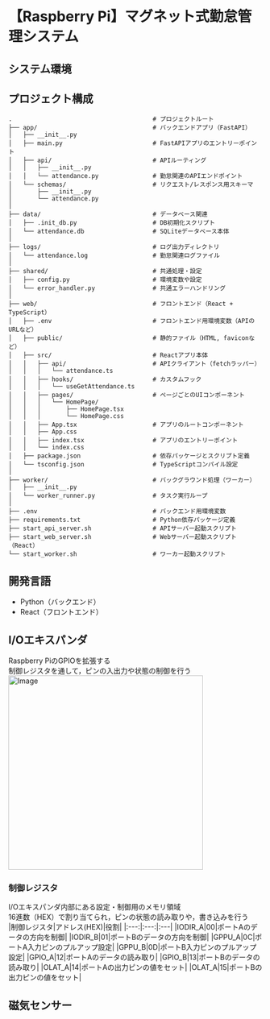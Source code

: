 # 【Raspberry Pi】マグネット式勤怠管理システム

## システム環境

## プロジェクト構成
```
.                                       # プロジェクトルート
├── app/                                # バックエンドアプリ（FastAPI）
│   ├── __init__.py
│   ├── main.py                         # FastAPIアプリのエントリーポイント
│   ├── api/                            # APIルーティング
│   │   ├── __init__.py
│   │   └── attendance.py               # 勤怠関連のAPIエンドポイント
│   └── schemas/                        # リクエスト/レスポンス用スキーマ
│       ├── __init__.py
│       └── attendance.py
│
├── data/                               # データベース関連
│   ├── .init_db.py                     # DB初期化スクリプト
│   └── attendance.db                   # SQLiteデータベース本体
│
├── logs/                               # ログ出力ディレクトリ
│   └── attendance.log                  # 勤怠関連ログファイル
│
├── shared/                             # 共通処理・設定
│   ├── config.py                       # 環境変数や設定
│   └── error_handler.py                # 共通エラーハンドリング
│
├── web/                                # フロントエンド（React + TypeScript）
│   ├── .env                            # フロントエンド用環境変数（APIのURLなど）
│   ├── public/                         # 静的ファイル（HTML, faviconなど）
│   ├── src/                            # Reactアプリ本体
│   │   ├── api/                        # APIクライアント（fetchラッパー）
│   │   │   └── attendance.ts
│   │   ├── hooks/                      # カスタムフック
│   │   │   └── useGetAttendance.ts
│   │   ├── pages/                      # ページごとのUIコンポーネント
│   │   │   └── HomePage/
│   │   │       ├── HomePage.tsx
│   │   │       └── HomePage.css
│   │   ├── App.tsx                     # アプリのルートコンポーネント
│   │   ├── App.css
│   │   ├── index.tsx                   # アプリのエントリーポイント
│   │   └── index.css
│   ├── package.json                    # 依存パッケージとスクリプト定義
│   └── tsconfig.json                   # TypeScriptコンパイル設定
│
├── worker/                             # バックグラウンド処理（ワーカー）
│   ├── __init__.py
│   └── worker_runner.py                # タスク実行ループ
│
├── .env                                # バックエンド用環境変数
├── requirements.txt                    # Python依存パッケージ定義
├── start_api_server.sh                 # APIサーバー起動スクリプト
├── start_web_server.sh                 # Webサーバー起動スクリプト（React）
└── start_worker.sh                     # ワーカー起動スクリプト
```
  
## 開発言語
+ Python（バックエンド）
+ React（フロントエンド）

## I/Oエキスパンダ
Raspberry PiのGPIOを拡張する<br>
制御レジスタを通して，ピンの入出力や状態の制御を行う<br>
<img width="386" alt="Image" src="https://github.com/user-attachments/assets/9f4cce51-e79d-49f8-8618-6b43831443ef" />
### 制御レジスタ
I/Oエキスパンダ内部にある設定・制御用のメモリ領域<br>
16進数（HEX）で割り当てられ，ピンの状態の読み取りや，書き込みを行う<br>
|制御レジスタ|アドレス(HEX)|役割|
|:---:|:---:|:---|
|IODIR_A|00|ポートAのデータの方向を制御|
|IODIR_B|01|ポートBのデータの方向を制御|
|GPPU_A|0C|ポートA入力ピンのプルアップ設定|
|GPPU_B|0D|ポートB入力ピンのプルアップ設定|
|GPIO_A|12|ポートAのデータの読み取り|
|GPIO_B|13|ポートBのデータの読み取り|
|OLAT_A|14|ポートAの出力ピンの値をセット|
|OLAT_A|15|ポートBの出力ピンの値をセット|

## 磁気センサー
